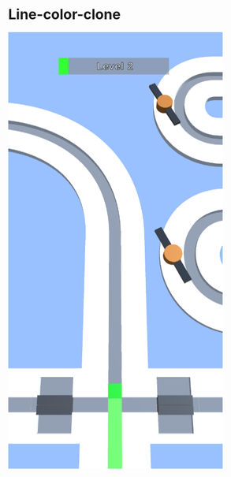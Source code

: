 # Line-color-clone

<img src="https://github.com/gnom6584/Line-color-clone/blob/master/scr1.png" width="435" height="886"/>
